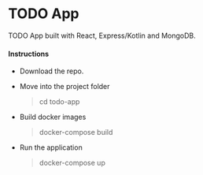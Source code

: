 # TODO App
TODO App built with React, Express/Kotlin and MongoDB.

#### Instructions
- Download the repo.
- Move into the project folder

  > cd todo-app
  
- Build docker images

  > docker-compose build
- Run the application

  > docker-compose up
